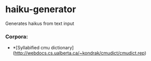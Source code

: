 # haiku-generator
Generates haikus from text input

### Corpora:
* *[Syllabified cmu dictionary] (http://webdocs.cs.ualberta.ca/~kondrak/cmudict/cmudict.rep)

